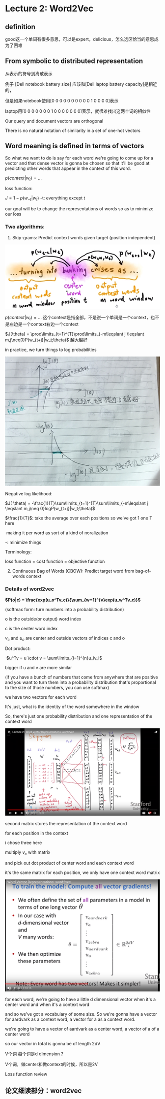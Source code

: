 # Lecture 2:  Word2Vec

## definition

good这一个单词有很多意思，可以是expert，delicious，怎么选区恰当的意思成为了困难

## From symbolic to distributed representation

从表示的符号到离散表示

例子 [Dell notebook battery size] 应该和[Dell laptop battery capacity]是相近的，

但是如果notebook使用[0 0 0 0 0 0 0 0 0 0 1 0 0 0 0]表示

laptop用[0 0 0 0 0 0 0 1 0 0 0 0 0 0 0]表示，就很难找出这两个词的相似性

Our query and document vectors are orthogonal

There is no natural notation of similarity in a set of one-hot vectors 

## Word meaning is defined in terms of vectors

So what we want to do is say for each word we're going to come up for a vector and that dense vector is gonna be chosen so that it'll be good at predicting other words that appear in the context of this word.

$p(context|w_t)=...$    

loss function: 

$J = 1 - p(w_{-t}|w_t)$                -t: everything except t 

our goal will be to change the representations of words so as to minimize our loss

### Two algorithms:
1. Skip-grams: Predict context words given target (position independent)

![1541058837692](Lecture2.assets/1541058837692.png)



$p(context|w_t)=...$  这个context是指全部，不是说一个单词是一个context，也不是左边是一个context右边一个context

$J(\theta) = \prod\limits_{t=1}^{T}\prod\limits_{-m\leqslant j \leqslant m,j\neq0}P(w_{t+j}|w_t;\theta)$   越大越好

in practice, we turn things to log probabilities

![1541061627032](Lecture2.assets/1541061627032.png)

Negative log likelihood:

$J( \theta) = -\frac{1}{T}\sum\limits_{t=1}^{T}\sum\limits_{-m\leqslant j \leqslant m,j\neq 0}logP(w_{t+j}|w_t;\theta)$

$\frac{1}{T}$:   take the average over each positions so we've got 1 one T here

​	making it per word as sort of a kind of noralization

-:     minimize things

Terminology:

loss function = cost function = objective function



2. Continuous Bag of Words (CBOW): Predict target word from bag-of-words context

### Details of word2vec

**$P(o|c) = \frac{exp(u_o^Tv_c)}{\sum_{w=1}^{v}exp(u_w^Tv_c)}$**  

(softmax form: turn numbers into a probability distribution)

o is the outside(or output) word index

c is the center word index

$v_c$ and $u_o$ are center and outside vectors of indices c and o

Dot product:

​	$u^Tv = u  \cdot v = \sum\limits_{i=1}^{n}u_iv_i$

bigger if u and v are more similar

(if you have a bunch of numbers that come from anywhere that are positive and you want to turn them into a probability distribution that's proportional to the size of those numbers, you can use softmax)

we have two vectors for each word

It's just, what is the identity of the word somewhere in the window

So, there's just one probability distribution and one representation of the context word

![1541068577452](Lecture2.assets/1541068577452.png)

second matrix stores the representation of the context word 

for each position in the context 

i chose three here

multiply $v_c$ with matrix 

and pick out dot product of center word and each context word

it's the same matrix for each position, we only have one context word matrix

![1541069738263](Lecture2.assets/1541069738263.png)

for each word, we're going to have a little d dimensional vector when it's a center word and when it's a context word

and so we've got a vocabulary of some size. So we're gonna have a vector for aardvark as a context word, a vector for a as a context word.

we're going to have a vector of aardvark as a center word, a vector of a of a center word

so our vector in total is gonna be of length 2dV

V个词 每个词是d dimension？

V个词，做center和做context的时候，所以是2V



Loss function review



## 论文细读部分：word2vec

